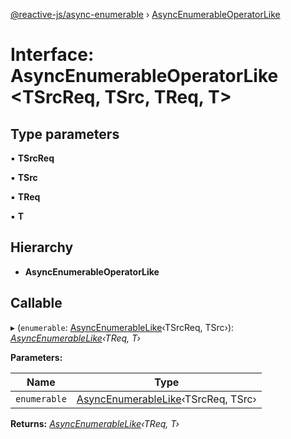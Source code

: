[@reactive-js/async-enumerable](../README.md) › [AsyncEnumerableOperatorLike](asyncenumerableoperatorlike.md)

# Interface: AsyncEnumerableOperatorLike <**TSrcReq, TSrc, TReq, T**>

## Type parameters

▪ **TSrcReq**

▪ **TSrc**

▪ **TReq**

▪ **T**

## Hierarchy

* **AsyncEnumerableOperatorLike**

## Callable

▸ (`enumerable`: [AsyncEnumerableLike](asyncenumerablelike.md)‹TSrcReq, TSrc›): *[AsyncEnumerableLike](asyncenumerablelike.md)‹TReq, T›*

**Parameters:**

Name | Type |
------ | ------ |
`enumerable` | [AsyncEnumerableLike](asyncenumerablelike.md)‹TSrcReq, TSrc› |

**Returns:** *[AsyncEnumerableLike](asyncenumerablelike.md)‹TReq, T›*
